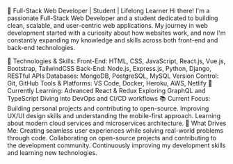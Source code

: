 🚀 Full-Stack Web Developer | Student | Lifelong Learner
Hi there! I'm a passionate Full-Stack Web Developer and a student dedicated to building clean, scalable, and user-centric web applications. My journey in web development started with a curiosity about how websites work, and now I'm constantly expanding my knowledge and skills across both front-end and back-end technologies.

🔧 Technologies & Skills:
Front-End: HTML, CSS, JavaScript, React.js, Vue.js, Bootstrap, TailwindCSS
Back-End: Node.js, Express.js, Python, Django, RESTful APIs
Databases: MongoDB, PostgreSQL, MySQL
Version Control: Git, GitHub
Tools & Platforms: VS Code, Docker, Heroku, AWS, Netlify
🌱 Currently Learning:
Advanced React & Redux
Exploring GraphQL and TypeScript
Diving into DevOps and CI/CD workflows
📚 Current Focus:
Building personal projects and contributing to open-source.
Improving UX/UI design skills and understanding the mobile-first approach.
Learning about modern cloud services and microservices architecture.
🚀 What Drives Me:
Creating seamless user experiences while solving real-world problems through code.
Collaborating on open-source projects and contributing to the development community.
Continuously improving my development skills and learning new technologies.
